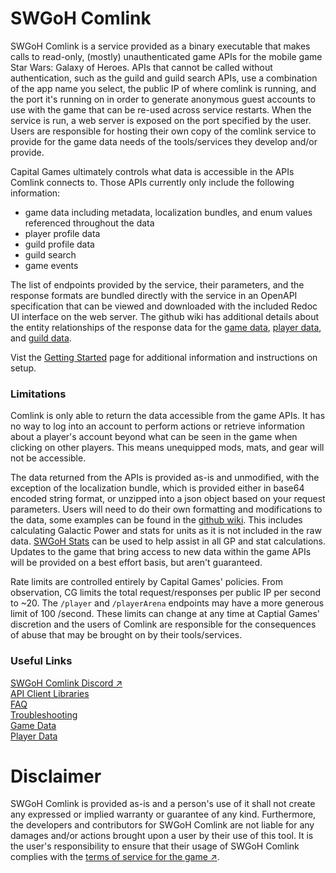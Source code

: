 # SWGoH Comlink

SWGoH Comlink is a service provided as a binary executable that makes calls to read-only, (mostly) unauthenticated game APIs for the mobile game Star Wars: Galaxy of Heroes.  APIs that cannot be called without authentication, such as the guild and guild search APIs, use a combination of the app name you select, the public IP of where comlink is running, and the port it's running on in order to generate anonymous guest accounts to use with the game that can be re-used across service restarts. When the service is run, a web server is exposed on the port specified by the user. Users are responsible for hosting their own copy of the comlink service to provide for the game data needs of the tools/services they develop and/or provide.

Capital Games ultimately controls what data is accessible in the APIs Comlink connects to. Those APIs currently only include the following information:
- game data including metadata, localization bundles, and enum values referenced throughout the data
- player profile data
- guild profile data
- guild search
- game events

The list of endpoints provided by the service, their parameters, and the response formats are bundled directly with the service in an OpenAPI specification that can be viewed and downloaded with the included Redoc UI interface on the web server.  The github wiki has additional details about the entity relationships of the response data for the [game data](https://github.com/swgoh-utils/swgoh-comlink/wiki/Game-Data), [player data](https://github.com/swgoh-utils/swgoh-comlink/wiki/Player-Data), and [guild data](https://github.com/swgoh-utils/swgoh-comlink/wiki/Guild-Data).

Vist the [Getting Started](https://github.com/swgoh-utils/swgoh-comlink/wiki/Getting-Started) page for additional information and instructions on setup.

### Limitations
Comlink is only able to return the data accessible from the game APIs. It has no way to log into an account to perform actions or retrieve information about a player's account beyond what can be seen in the game when clicking on other players. This means unequipped mods, mats, and gear will not be accessible.

The data returned from the APIs is provided as-is and unmodified, with the exception of the localization bundle, which is provided either in base64 encoded string format, or unzipped into a json object based on your request parameters. Users will need to do their own formatting and modifications to the data, some examples can be found in the [github wiki](https://github.com/swgoh-utils/swgoh-comlink/wiki/home). This includes calculating Galactic Power and stats for units as it is not included in the raw data. [SWGoH Stats](https://github.com/swgoh-utils/swgoh-stats) can be used to help assist in all GP and stat calculations. Updates to the game that bring access to new data within the game APIs will be provided on a best effort basis, but aren't guaranteed.

Rate limits are controlled entirely by Capital Games' policies.  From observation, CG limits the total request/responses per public IP per second to ~20. The `/player` and `/playerArena` endpoints may have a more generous limit of 100 /second. These limits can change at any time at Captial Games' discretion and the users of Comlink are responsible for the consequences of abuse that may be brought on by their tools/services.

### Useful Links
[SWGoH Comlink Discord &#8599;](https://discord.gg/zs3DwRrXQP)\
[API Client Libraries](https://github.com/swgoh-utils/swgoh-comlink/wiki/API-Client-Libraries)\
[FAQ](https://github.com/swgoh-utils/swgoh-comlink/wiki/FAQ)\
[Troubleshooting](https://github.com/swgoh-utils/swgoh-comlink/wiki/Troubleshooting)\
[Game Data](https://github.com/swgoh-utils/swgoh-comlink/wiki/Game-Data)\
[Player Data](https://github.com/swgoh-utils/swgoh-comlink/wiki/Player-Data)

# Disclaimer

SWGoH Comlink is provided as-is and a person's use of it shall not create any expressed or implied warranty or guarantee of any kind. Furthermore, the developers and contributors for SWGoH Comlink are not liable for any damages and/or actions brought upon a user by their use of this tool. It is the user's responsibility to ensure that their usage of SWGoH Comlink complies with the [terms of service for the game &#8599;](https://www.ea.com/legal/user-agreement#rules-of-conduct).
